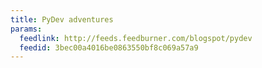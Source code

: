 ```yaml
---
title: PyDev adventures
params:
  feedlink: http://feeds.feedburner.com/blogspot/pydev
  feedid: 3bec00a4016be0863550bf8c069a57a9
---
```

